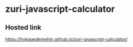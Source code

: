 # zuri-javascript-calculator

## Hosted link
https://hokagedemehin.github.io/zuri-javascript-calculator/
